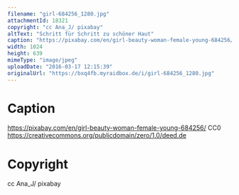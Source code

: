 ```yaml
---
filename: "girl-684256_1280.jpg"
attachmentId: 18321
copyright: "cc Ana_J/ pixabay"
altText: "Schritt für Schritt zu schöner Haut"
caption: "https://pixabay.com/en/girl-beauty-woman-female-young-684256/\nCC0 \nhttps://creativecommons.org/publicdomain/zero/1.0/deed.de"
width: 1024
height: 639
mimeType: "image/jpeg"
uploadDate: "2016-03-17 12:15:39"
originalUrl: "https://bxq4fb.myraidbox.de/i/girl-684256_1280.jpg"
---
```


# Caption

https://pixabay.com/en/girl-beauty-woman-female-young-684256/
CC0 
https://creativecommons.org/publicdomain/zero/1.0/deed.de

# Copyright

cc Ana_J/ pixabay
